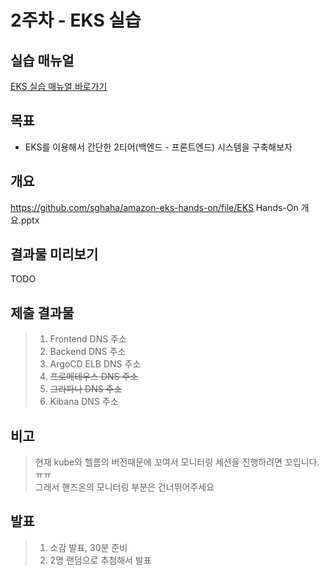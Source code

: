 # 2주차 - EKS 실습

## 실습 매뉴얼
[EKS 실습 매뉴얼 바로가기](https://github.com/sghaha/amazon-eks-hands-on)

## 목표
* EKS를 이용해서 간단한 2티어(백엔드 - 프론트엔드) 시스템을 구축해보자

## 개요
https://github.com/sghaha/amazon-eks-hands-on/file/EKS Hands-On 개요.pptx

## 결과물 미리보기
TODO

## 제출 결과물
> 1. Frontend DNS 주소
> 2. Backend DNS 주소
> 3. ArgoCD ELB DNS 주소
> 4. ~~프로메테우스 DNS 주소~~
> 5. ~~그라파나 DNS 주소~~
> 6. Kibana DNS 주소

## 비고
> 현재 kube와 헬름의 버전때문에 꼬여서 모니터링 세션을 진행하려면 꼬입니다.ㅠㅠ   
> 그래서 핸즈온의 모니터링 부분은 건너뛰어주세요    

## 발표
> 1. 소감 발표, 30분 준비
> 2. 2명 랜덤으로 추첨해서 발표

